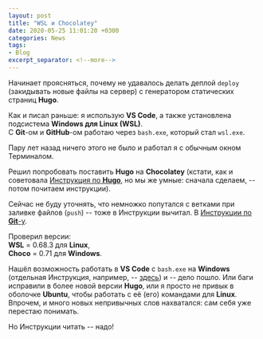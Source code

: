 ```yaml
---
layout: post  
title: "WSL и Chocolatey"  
date: 2020-05-25 11:01:20 +0300
categories: News
tags: 
- Blog
excerpt_separator: <!--more-->
---
```


Начинает проясняться, почему не удавалось делать деплой `deploy` (закидывать новые файлы на сервер) с генератором статических страниц **Hugo**.  

Как и писал раньше: я использую **VS Code**, а также установлена подсистема **Windows для Linux (WSL)**.  
С **Git**-ом и **GitHub**-ом работаю через `bash.exe`, который стал `wsl.exe`.  
<!--more-->
Пару лет назад ничего этого не было и работал я с обычным окном Терминалом.

Решил попробовать поставить **Hugo** на **Chocolatey** (кстати, как и советовала [Инструкция по **Hugo**](https://gohugo.io/getting-started/installing/#chocolatey-windows), но мы же умные: сначала сделаем, -- потом почитаем инструкции).

Сейчас не буду уточнять, что немножко попутался с ветками при заливке файлов (`push`) -- тоже в Инструкции вычитал. В [Инструкции по **Git**-у](https://git-scm.com/book/ru/v2/%D0%92%D0%B5%D1%82%D0%B2%D0%BB%D0%B5%D0%BD%D0%B8%D0%B5-%D0%B2-Git-%D0%9E-%D0%B2%D0%B5%D1%82%D0%B2%D0%BB%D0%B5%D0%BD%D0%B8%D0%B8-%D0%B2-%D0%B4%D0%B2%D1%83%D1%85-%D1%81%D0%BB%D0%BE%D0%B2%D0%B0%D1%85).

Проверил версии:   
**WSL** = 0.68.3 для **Linux**,   
**Choco** = 0.71 для **Windows**.  

Нашёл возможность работать в **VS Code** с `bash.exe` на **Windows** (отдельная Инструкция, например, -- [здесь](https://azleslie.com/projects/hugo-tutorial/)) и -- дело пошло. Или баги исправили в более новой версии **Hugo**, или я просто не привык в оболочке **Ubuntu**, чтобы работать с её (его) командами для **Linux**.  
Впрочем, и много новых непривычных слов нахватался: сам себя уже перестаю понимать.

Но Инструкции читать -- надо!
